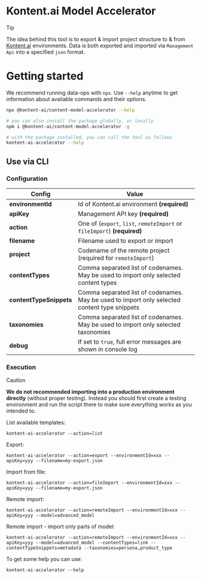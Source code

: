 # Kontent.ai Model Accelerator

> [!TIP]  
> The idea behind this tool is to export & import project structure to & from [Kontent.ai](https://kontent.ai) environments.
> Data is both exported and imported via `Management Api` into a specified `json` format.


# Getting started

We recommend running data-ops with `npx`. Use `--help` anytime to get information about available commands and their
options.

```bash
npx @kontent-ai/content-model-accelerator --help

# you can also install the package globally, or locally
npm i @kontent-ai/content-model-accelerator -g

# with the package installed, you can call the tool as follows
kontent-ai-accelerator --help
```

## Use via CLI

### Configuration

| Config                  | Value                                                                                        |
| ----------------------- | -------------------------------------------------------------------------------------------- |
| **environmentId**       | Id of Kontent.ai environment **(required)**                                                  |
| **apiKey**              | Management API key **(required)**                                                            |
| **action**              | One of (`export`, `list`, `remoteImport` or `fileImport`) **(required)**                     |
| **filename**            | Filename used to export or import                                                            |
| **project**             | Codename of the remote project (required for `remoteImport`)                                 |
| **contentTypes**        | Comma separated list of codenames. May be used to import only selected content types         |
| **contentTypeSnippets** | Comma separated list of codenames. May be used to import only selected content type snippets |
| **taxonomies**          | Comma separated list of codenames. May be used to import only selected taxonomies            |
| **debug**               | If set to `true`, full error messages are shown in console log                               |

### Execution

> [!CAUTION]  
> **We do not recommended importing into a production environment directly** (without proper testing). Instead you
> should first create a testing environment and run the script there to make sure everything works as you intended to.

List available templates:

`kontent-ai-accelerator --action=list`

Export:

`kontent-ai-accelerator --action=export --environmentId=xxx --apiKey=yyy --filename=my-export.json`

Import from file:

`kontent-ai-accelerator --action=fileImport --environmentId=xxx --apiKey=yyy --filename=my-export.json`

Remote import:

`kontent-ai-accelerator --action=remoteImport --environmentId=xxx --apiKey=yyy --model=advanced_model`

Remote import - import only parts of model:

`kontent-ai-accelerator --action=remoteImport --environmentId=xxx --apiKey=yyy --model=advanced_model --contentTypes=link --contentTypeSnippets=metadata --taxonomies=persona,product_type`

To get some help you can use:

`kontent-ai-accelerator --help`
